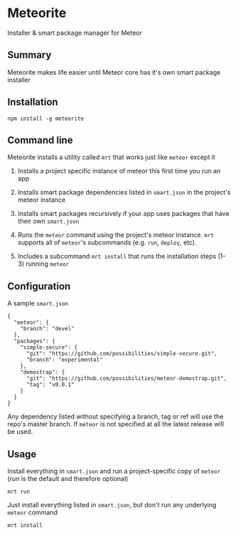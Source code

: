# Meteorite

Installer & smart package manager for Meteor

## Summary

Meteorite makes life easier until Meteor core has it's own smart package installer

## Installation

    npm install -g meteorite

## Command line

Meteorite installs a utility called `mrt` that works just like `meteor` except it

  1) Installs a project specific instance of meteor this first time you run an app

  2) Installs smart package dependencies listed in `smart.json` in the project's meteor instance
  
  3) Installs smart packages recursively if your app uses packages that have their own `smart.json`

  4) Runs the `meteor` command using the project's meteor instance. `mrt` supports all of `meteor`'s subcommands (e.g. `run`, `deploy`, etc). 

  5) Includes a subcommand `mrt install` that runs the installation steps (1-3) running `meteor`

## Configuration

A sample `smart.json`

    {
      "meteor": {
        "branch": "devel"
      },
      "packages": {
        "simple-secure": {
          "git": "https://github.com/possibilities/simple-secure.git",
          "branch": "experimental"
        },
        "demostrap": {
          "git": "https://github.com/possibilities/meteor-demostrap.git",
          "tag": "v0.0.1"
        }
      }
    }

Any dependency listed without specifying a branch, tag or ref will use the repo's master branch. If `meteor` is not specified at all the latest release will be used.

## Usage

Install everything in `smart.json` and run a project-specific copy of `meteor` (*run* is the default and therefore optional)

    mrt run
    
Just install everything listed in `smart.json`, but don't run any underlying `meteor` command

    mrt install
